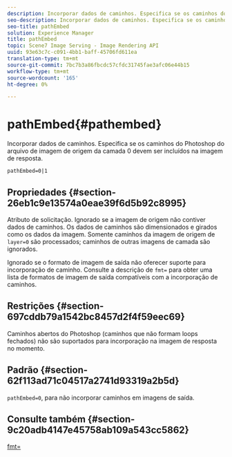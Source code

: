 ```yaml
---
description: Incorporar dados de caminhos. Especifica se os caminhos do Photoshop do arquivo de imagem de origem da camada 0 devem ser incluídos na imagem de resposta.
seo-description: Incorporar dados de caminhos. Especifica se os caminhos do Photoshop do arquivo de imagem de origem da camada 0 devem ser incluídos na imagem de resposta.
seo-title: pathEmbed
solution: Experience Manager
title: pathEmbed
topic: Scene7 Image Serving - Image Rendering API
uuid: 93e63c7c-c091-4bb1-baff-45706fd611ea
translation-type: tm+mt
source-git-commit: 7bc7b3a86fbcdc57cfdc31745fae3afc06e44b15
workflow-type: tm+mt
source-wordcount: '165'
ht-degree: 0%

---
```



# pathEmbed{#pathembed}

Incorporar dados de caminhos. Especifica se os caminhos do Photoshop do arquivo de imagem de origem da camada 0 devem ser incluídos na imagem de resposta.

`pathEmbed=0|1`

## Propriedades {#section-26eb1c9e13574a0eae39f6d5b92c8995}

Atributo de solicitação. Ignorado se a imagem de origem não contiver dados de caminhos. Os dados de caminhos são dimensionados e girados como os dados da imagem. Somente caminhos da imagem de origem de `layer=0` são processados; caminhos de outras imagens de camada são ignorados.

Ignorado se o formato de imagem de saída não oferecer suporte para incorporação de caminho. Consulte a descrição de `fmt=` para obter uma lista de formatos de imagem de saída compatíveis com a incorporação de caminhos.

## Restrições {#section-697cddb79a1542bc8457d2f4f59eec69}

Caminhos abertos do Photoshop (caminhos que não formam loops fechados) não são suportados para incorporação na imagem de resposta no momento.

## Padrão {#section-62f113ad71c04517a2741d93319a2b5d}

`pathEmbed=0`, para não incorporar caminhos em imagens de saída.

## Consulte também {#section-9c20adb4147e45758ab109a543cc5862}

[fmt=](../../../../../is-api/http-ref/image-serving-api-ref/c-http-protocol-reference/c-command-reference/r-is-http-fmt.md#reference-cdf10043423b45ba9fe15157fb3ae37a)

